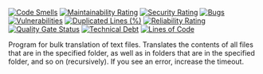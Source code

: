 [![Code Smells][code_smells_badge]][code_smells_link]
[![Maintainability Rating][maintainability_rating_badge]][maintainability_rating_link]
[![Security Rating][security_rating_badge]][security_rating_link]
[![Bugs][bugs_badge]][bugs_link]
[![Vulnerabilities][vulnerabilities_badge]][vulnerabilities_link]
[![Duplicated Lines (%)][duplicated_lines_density_badge]][duplicated_lines_density_link]
[![Reliability Rating][reliability_rating_badge]][reliability_rating_link]
[![Quality Gate Status][quality_gate_status_badge]][quality_gate_status_link]
[![Technical Debt][technical_debt_badge]][technical_debt_link]
[![Lines of Code][lines_of_code_badge]][lines_of_code_link]

Program for bulk translation of text files. Translates the contents of all files that are in the specified folder, as
well as in folders that are in the specified folder, and so on (recursively). If you see an error, increase the timeout.

<!----------------------------------------------------------------------------->

[code_smells_badge]: https://sonarcloud.io/api/project_badges/measure?project=hummel009_Batch-File-Translator&metric=code_smells

[code_smells_link]: https://sonarcloud.io/summary/overall?id=hummel009_Batch-File-Translator

[maintainability_rating_badge]: https://sonarcloud.io/api/project_badges/measure?project=hummel009_Batch-File-Translator&metric=sqale_rating

[maintainability_rating_link]: https://sonarcloud.io/summary/overall?id=hummel009_Batch-File-Translator

[security_rating_badge]: https://sonarcloud.io/api/project_badges/measure?project=hummel009_Batch-File-Translator&metric=security_rating

[security_rating_link]: https://sonarcloud.io/summary/overall?id=hummel009_Batch-File-Translator

[bugs_badge]: https://sonarcloud.io/api/project_badges/measure?project=hummel009_Batch-File-Translator&metric=bugs

[bugs_link]: https://sonarcloud.io/summary/overall?id=hummel009_Batch-File-Translator

[vulnerabilities_badge]: https://sonarcloud.io/api/project_badges/measure?project=hummel009_Batch-File-Translator&metric=vulnerabilities

[vulnerabilities_link]: https://sonarcloud.io/summary/overall?id=hummel009_Batch-File-Translator

[duplicated_lines_density_badge]: https://sonarcloud.io/api/project_badges/measure?project=hummel009_Batch-File-Translator&metric=duplicated_lines_density

[duplicated_lines_density_link]: https://sonarcloud.io/summary/overall?id=hummel009_Batch-File-Translator

[reliability_rating_badge]: https://sonarcloud.io/api/project_badges/measure?project=hummel009_Batch-File-Translator&metric=reliability_rating

[reliability_rating_link]: https://sonarcloud.io/summary/overall?id=hummel009_Batch-File-Translator

[quality_gate_status_badge]: https://sonarcloud.io/api/project_badges/measure?project=hummel009_Batch-File-Translator&metric=alert_status

[quality_gate_status_link]: https://sonarcloud.io/summary/overall?id=hummel009_Batch-File-Translator

[technical_debt_badge]: https://sonarcloud.io/api/project_badges/measure?project=hummel009_Batch-File-Translator&metric=sqale_index

[technical_debt_link]: https://sonarcloud.io/summary/overall?id=hummel009_Batch-File-Translator

[lines_of_code_badge]: https://sonarcloud.io/api/project_badges/measure?project=hummel009_Batch-File-Translator&metric=ncloc

[lines_of_code_link]: https://sonarcloud.io/summary/overall?id=hummel009_Batch-File-Translator
